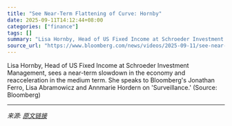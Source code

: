 ```yaml
---
title: "See Near-Term Flattening of Curve: Hornby"
date: 2025-09-11T14:12:44+08:00
categories: ["finance"]
tags: []
summary: "Lisa Hornby, Head of US Fixed Income at Schroeder Investment Management, sees a near-term slowdown in the economy and reacceleration in the medium term. She speaks to Bloomberg's Jonathan Ferro, Lisa "
source_url: "https://www.bloomberg.com/news/videos/2025-09-11/see-near-term-flattening-of-curve-hornby-video"
---
```


Lisa Hornby, Head of US Fixed Income at Schroeder Investment Management, sees a near-term slowdown in the economy and reacceleration in the medium term. She speaks to Bloomberg's Jonathan Ferro, Lisa Abramowicz and Annmarie Hordern on 'Surveillance.' (Source: Bloomberg)

---

*来源: [原文链接](https://www.bloomberg.com/news/videos/2025-09-11/see-near-term-flattening-of-curve-hornby-video)*
